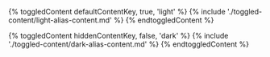 {% toggledContent defaultContentKey, true, 'light' %}
    {% include './toggled-content/light-alias-content.md' %}
{% endtoggledContent %}


{% toggledContent hiddenContentKey, false, 'dark' %}
    {% include './toggled-content/dark-alias-content.md' %}
{% endtoggledContent %}
